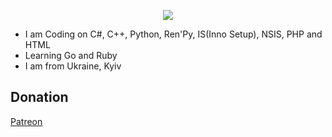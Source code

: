 <p align="center">
  <a href="https://github.com/RaizyDaizy/readme-typing-svg">
    <img src="https://readme-typing-svg.herokuapp.com?font=Fira+Code&size=25&pause=600&color=B4583C&width=435&lines=I+am+Freelancer;Professional+Coding+on+C%2B%2B%2C+C%23%2C+IS;IS+it's+Inno+Setup%2C+by+the+way;I+am+Also+Coding+on+Python%2C+Ren'Py+and+NSIS](https://readme-typing-svg.herokuapp.com?font=Fira+Code&size=25&pause=7000&color=B4583C&width=435&lines=I+am+Freelancer;Professional+Coding+on+C%2B%2B%2C+C%23%2C+IS;IS+it's+Inno+Setup%2C+by+the+way;I+am+Also+Coding+on+Python%2C+Ren'Py+and+NSIS">
    </a>
</p>

- I am Coding on C#, C++, Python, Ren'Py, IS(Inno Setup), NSIS, PHP and HTML
- Learning Go and Ruby
- I am from Ukraine, Kyiv

## Donation 

[Patreon](https://patreon.com/raizydaizy)

